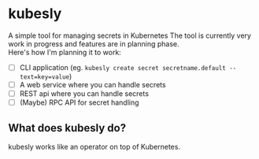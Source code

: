 # kubesly
A simple tool for managing secrets in Kubernetes
The tool is currently very work in progress and features are in planning phase.  
Here's how I'm planning it to work:
- [ ] CLI application (eg. `kubesly create secret secretname.default --text=key=value`)
- [ ] A web service where you can handle secrets
- [ ] REST api where you can handle secrets
- [ ] (Maybe) RPC API for secret handling

## What does kubesly do?
kubesly works like an operator on top of Kubernetes. 


